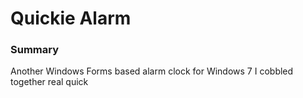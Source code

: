 # Quickie Alarm

### Summary

Another Windows Forms based alarm clock for Windows 7 I cobbled together real quick 
